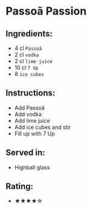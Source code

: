 # Passoã Passion

## Ingredients:
- 4 cl `Passoã`
- 2 cl `vodka`
- 2 cl `lime juice`
- 10 cl `7 Up` <!-- - 12 cl `7 Up` -->
- 8 `ice cubes`

## Instructions:
- Add Passoã
- Add vodka
- Add lime juice
- Add ice cubes and stir
- Fill up with 7 Up

## Served in:
- Highball glass

## Rating:
- ★★★★☆